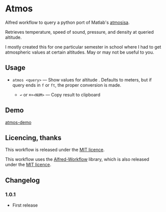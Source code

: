 # Atmos #

Alfred workflow to query a python port of Matlab's [atmosisa][atm].

Retrieves temperature, speed of sound, pressure, and density at queried altitude.

I mostly created this for one particular semester in school where I had to get
atmospheric values at certain altitudes. May or may not be useful to you.

## Usage ##

- `atmos <query>` — Show values for altitude <query>. Defaults to meters, but if query ends in `f` or `ft`, the proper conversion is made.
    - `↩` or `⌘+<NUM>` — Copy result to clipboard

## Demo ##

[atmos-demo][atmgif]

## Licencing, thanks ##

This workflow is released under the [MIT licence][mit].

This workflow uses the [Alfred-Workflow][aw] library, which is also released under the [MIT licence][mit].


## Changelog ##

### 1.0.1 ###

- First release


[mit]: ./src/LICENCE.txt
[aw]: http://www.deanishe.net/alfred-workflow/
[atm]: http://www.mathworks.com/help/aerotbx/ug/atmosisa.html
[atmgif]: https://github.com/therockmandolinist/alfred-atmos/blob/master/demo.gif